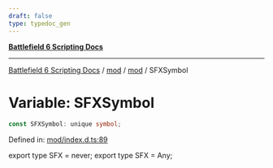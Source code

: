 ```yaml
---
draft: false
type: typedoc_gen
---
```


[**Battlefield 6 Scripting Docs**](../../../_index.md)

***

[Battlefield 6 Scripting Docs](../../../_index.md) / [mod](../../_index.md) / [mod](../_index.md) / SFXSymbol

# Variable: SFXSymbol

```ts
const SFXSymbol: unique symbol;
```

Defined in: [mod/index.d.ts:89](https://github.com/battlefield-portal-community/portal-docs/blob/ff09b2690670f74de7e97198022e5a97ff1161ff/generators/santiago/mod/index.d.ts#L89)

export type SFX = never;
export type SFX = Any;

